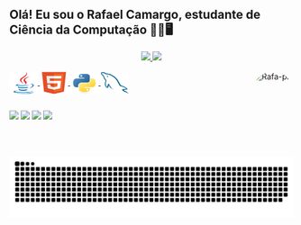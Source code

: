 ## Olá! Eu sou o Rafael Camargo, estudante de Ciência da Computação 👨‍🎓🖥️
<div align="center">
  <a href="https://github.com/rafandoo">
  <img height="150em" src="https://github-readme-stats.vercel.app/api?username=rafandoo&show_icons=true&theme=dracula&include_all_commits=true&count_private=true&hide_border=true&bg_color=0d1117&title_color=58a6ff&icon_color=ff7b72"/>
  <img height="150em" src="https://github-readme-stats.vercel.app/api/top-langs/?username=rafandoo&layout=compact&langs_count=7&theme=dracula&hide_border=true&bg_color=0d1117&title_color=58a6ff"/>
</div>

  
<div style="display: inline_block"><br>
  <img align="center" alt="Rafa-Java" height="40" width="50" src="https://raw.githubusercontent.com/devicons/devicon/master/icons/java/java-original.svg">
  <img align="center" alt="Rafa-HTML" height="40" width="50" src="https://raw.githubusercontent.com/devicons/devicon/master/icons/html5/html5-original.svg">
  <img align="center" alt="Rafa-Python" height="40" width="50" src="https://raw.githubusercontent.com/devicons/devicon/master/icons/python/python-original.svg">
  <img align="center" alt="Rafa-MySQL" height="40" width="50" src="https://raw.githubusercontent.com/devicons/devicon/master/icons/mysql/mysql-original.svg">
  
  <img align="right" alt="Rafa-pic" height="150" style="border-radius:50px;" src="https://github.com/rafandoo/rafandoo/blob/main/img/Ao.gif">
</div>
  
  ##
 
<div> 
  <a href="https://instagram.com/rafandoo/" target="_blank"><img src="https://img.shields.io/badge/-Instagram-%23E4405F?style=for-the-badge&logo=instagram&logoColor=white" target="_blank"></a>
 <a href="https://www.deezer.com/en/profile/2270331788" target="_blank"><img src="https://img.shields.io/badge/Deezer-FEAA2D?style=for-the-badge&logo=deezer&logoColor=white" target="_blank"></a> 
  <a href = "mailto:rafaelcamargo.inf@gmail.com"><img src="https://img.shields.io/badge/-Gmail-%23333?style=for-the-badge&logo=gmail&logoColor=white" target="_blank"></a>
  <a href="https://www.linkedin.com/in/rafael-jos%C3%A9-camargo-bekhauser-801630186/" target="_blank"><img src="https://img.shields.io/badge/-LinkedIn-%230077B5?style=for-the-badge&logo=linkedin&logoColor=white" target="_blank"></a> 
 
  ![Snake animation](https://github.com/rafandoo/rafandoo/blob/output/github-contribution-grid-snake.svg)
 
</div>
